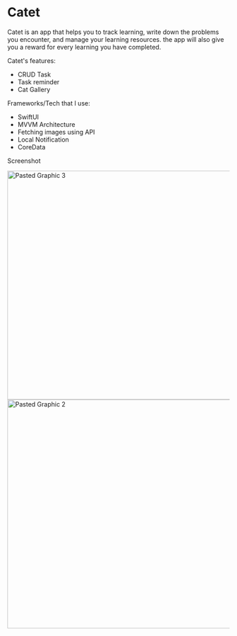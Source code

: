 # Catet
Catet is an app that helps you to track learning, write down the problems you encounter, and manage your learning resources. the app will also give you a reward for every learning you have completed.

Catet's features:
- CRUD Task
- Task reminder
- Cat Gallery

Frameworks/Tech that I use:
* SwiftUI
* MVVM Architecture
* Fetching images using API
* Local Notification
* CoreData

Screenshot

<img width="517" alt="Pasted Graphic 3" src="https://user-images.githubusercontent.com/71767973/224032686-9f531924-53b6-4b54-9359-562a6a22c205.png">
<img width="517" alt="Pasted Graphic 2" src="https://user-images.githubusercontent.com/71767973/224032713-8597cbb5-645c-429a-8fb4-1b80e3921f80.png">
